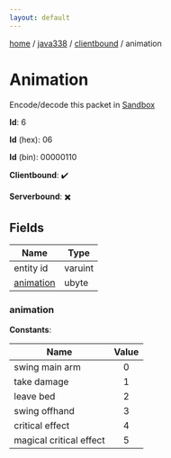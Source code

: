 ```yaml
---
layout: default
---
```


[home](/)  /  [java338](/protocol/java338)  /  [clientbound](/protocol/java338/clientbound)  /  animation

# Animation

Encode/decode this packet in [Sandbox](../../../sandbox/java338#Clientbound.Animation)

**Id**: 6

**Id** (hex): 06

**Id** (bin): 00000110

**Clientbound**: ✔️

**Serverbound**: ✖️

## Fields

Name | Type
---|---
entity id | varuint
[animation](#animation) | ubyte

### animation

**Constants**:

Name | Value
---|:---:
swing main arm | 0
take damage | 1
leave bed | 2
swing offhand | 3
critical effect | 4
magical critical effect | 5

